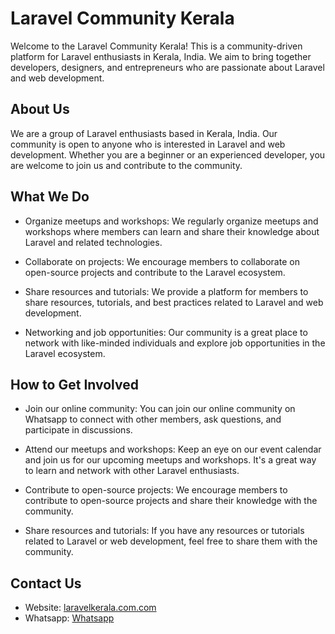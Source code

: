 # Laravel Community Kerala

Welcome to the Laravel Community Kerala! This is a community-driven platform for Laravel enthusiasts in Kerala, India. We aim to bring together developers, designers, and entrepreneurs who are passionate about Laravel and web development.

## About Us

We are a group of Laravel enthusiasts based in Kerala, India. Our community is open to anyone who is interested in Laravel and web development. Whether you are a beginner or an experienced developer, you are welcome to join us and contribute to the community.

## What We Do

- Organize meetups and workshops: We regularly organize meetups and workshops where members can learn and share their knowledge about Laravel and related technologies.

- Collaborate on projects: We encourage members to collaborate on open-source projects and contribute to the Laravel ecosystem.

- Share resources and tutorials: We provide a platform for members to share resources, tutorials, and best practices related to Laravel and web development.

- Networking and job opportunities: Our community is a great place to network with like-minded individuals and explore job opportunities in the Laravel ecosystem.

## How to Get Involved

- Join our online community: You can join our online community on Whatsapp to connect with other members, ask questions, and participate in discussions.

- Attend our meetups and workshops: Keep an eye on our event calendar and join us for our upcoming meetups and workshops. It's a great way to learn and network with other Laravel enthusiasts.

- Contribute to open-source projects: We encourage members to contribute to open-source projects and share their knowledge with the community.

- Share resources and tutorials: If you have any resources or tutorials related to Laravel or web development, feel free to share them with the community.

## Contact Us

- Website: [laravelkerala.com.com](https://laravelkerala.com)
- Whatsapp: [Whatsapp](https://chat.whatsapp.com/I5MQT2yiwAv2FvMdripknD)
